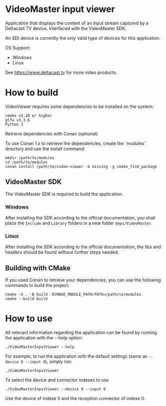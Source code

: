 # VideoMaster input viewer

Application that displays the content of an input stream captured by a Deltacast.TV device, interfaced with the VideoMaster SDK.

An SDI device is currently the only valid type of devices for this application.

OS Support:
- Windows
- Linux

See https://www.deltacast.tv for more video products.

# How to build

VideoViewer requires some dependencies to be installed on the system:

    cmake v3.20 or higher
    glfw v3.3.6
    Python 3

Retrieve dependencies with Conan (optional)

To use Conan 1.x to retrieve the dependencies, create the `modules`` directory and use the install command:

    mkdir /path/to/modules
    cd /path/to/modules
    conan install /path/to/video-viewer -b missing -g cmake_find_package

## VideoMaster SDK

The VideoMaster SDK is required to build the application.

### Windows

After installing the SDK according to the official documentation, you shall place the `Include` and `Library` folders in a new folder `deps/VideoMaster`.

### Linux

After installing the SDK according to the official documentation, the libs and headers should be found without further steps needed.

## Building with CMake

If you used Conan to retrieve your dependencies, you can use the following commands to build the project:

    cmake -S . -B build -DCMAKE_MODULE_PATH:PATH=/path/to/modules
    cmake --build build

# How to use

All relevant information regarding the application can be found by running the application with the --help option:

    ./VideoMasterInputViewer --help

For example, to run the application with the default settings (same as `--device 0 --input 0`), simply run:

    ./VideoMasterInputViewer

To select the device and connector indexes to use

    ./VideoMasterInputViewer --device 0 --input 0

Use the device of indexe 0 and the reception connector of indexe 0.
